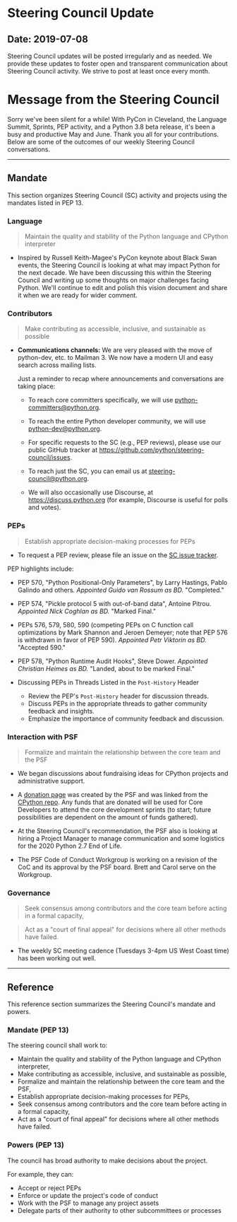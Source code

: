 # Steering Council Update


## Date: 2019-07-08

Steering Council updates will be posted irregularly and as needed.
We provide these updates to foster open and transparent communication about
Steering Council activity. We strive to post at least once every month.


# Message from the Steering Council

Sorry we've been silent for a while! With PyCon in Cleveland, the Language
Summit, Sprints, PEP activity, and a Python 3.8 beta release, it's been a busy
and productive May and June. Thank you all for your contributions. Below are
some of the outcomes of our weekly Steering Council conversations.

---

## Mandate

This section organizes Steering Council (SC) activity and projects
using the mandates listed in PEP 13.


### Language

> Maintain the quality and stability of the Python language and CPython interpreter

- Inspired by Russell Keith-Magee's PyCon keynote about Black Swan events, the
  Steering Council is looking at what may impact Python for the next
  decade. We have been discussing this within the Steering Council and writing
  up some thoughts on major challenges facing Python. We'll continue to edit
  and polish this vision document and share it when we are ready for wider comment.


### Contributors

> Make contributing as accessible, inclusive, and sustainable as possible

- **Communications channels:** We are very pleased with the move of
  python-dev, etc. to Mailman 3. We now have a modern UI and easy search across
  mailing lists.

  Just a reminder to recap where announcements and conversations are taking place:

  - To reach core committers specifically, we will use
    python-committers@python.org.

  - To reach the entire Python developer community, we will use
    python-dev@python.org.

  - For specific requests to the SC (e.g., PEP reviews), please use
    our public GitHub tracker at https://github.com/python/steering-council/issues.

  - To reach just the SC, you can email us at
    steering-council@python.org.

  - We will also occasionally use Discourse, at
    https://discuss.python.org (for example, Discourse is useful for
    polls and votes).


### PEPs

> Establish appropriate decision-making processes for PEPs

- To request a PEP review, please file an issue on the
  [SC issue tracker](https://github.com/python/steering-council/issues).

PEP highlights include:

- PEP 570, "Python Positional-Only Parameters", by Larry Hastings, Pablo
  Galindo and others. *Appointed Guido van Rossum as BD.* "Completed."
- PEP 574, "Pickle protocol 5 with out-of-band data", Antoine Pitrou.
  *Appointed Nick Coghlan as BD.* "Marked Final."
- PEPs 576, 579, 580, 590 (competing PEPs on C function call optimizations by
  Mark Shannon and Jeroen Demeyer; note that PEP 576 is withdrawn in favor of
  PEP 590). *Appointed Petr Viktorin as BD.* "Accepted 590."
- PEP 578, "Python Runtime Audit Hooks", Steve Dower.
  *Appointed Christian Heimes as BD.* "Landed, about to be marked Final."

- Discussing PEPs in Threads Listed in the `Post-History` Header
  - Review the PEP's `Post-History` header for discussion threads.
  - Discuss PEPs in the appropriate threads to gather community feedback and insights.
  - Emphasize the importance of community feedback and discussion.


### Interaction with PSF

> Formalize and maintain the relationship between the core team and the PSF

- We began discussions about fundraising ideas for CPython projects and administrative support.

- A [donation page]([https://www.python.org/psf/donations/python-dev/](https://www.python.org/psf/donations/python-dev/))
 was created by the PSF and was linked from the
 [CPython repo]([https://github.com/python/cpython](https://github.com/python/cpython)). Any funds that are donated will be used for Core Developers to attend the core development sprints (to start; future possibilities are dependent on the amount of funds gathered).

- At the Steering Council's recommendation, the PSF also is looking at hiring a Project Manager to manage communication and
  some logistics for the 2020 Python 2.7 End of Life.

- The PSF Code of Conduct Workgroup is working on a revision of the CoC and
  its approval by the PSF board. Brett and Carol serve on the Workgroup.


### Governance

> Seek consensus among contributors and the core team before acting in a formal capacity,

> Act as a "court of final appeal" for decisions where all other methods have failed.

- The weekly SC meeting cadence (Tuesdays 3-4pm US West Coast time) has been
  working out well.

---


## Reference

This reference section summarizes the Steering Council's mandate and powers.


### Mandate (PEP 13)

The steering council shall work to:

- Maintain the quality and stability of the Python language and
  CPython interpreter,
- Make contributing as accessible, inclusive, and sustainable as
  possible,
- Formalize and maintain the relationship between the core team and
  the PSF,
- Establish appropriate decision-making processes for PEPs,
- Seek consensus among contributors and the core team before acting in
  a formal capacity,
- Act as a "court of final appeal" for decisions where all other
  methods have failed.


### Powers (PEP 13)

The council has broad authority to make decisions about the project.

For example, they can:

- Accept or reject PEPs
- Enforce or update the project's code of conduct
- Work with the PSF to manage any project assets
- Delegate parts of their authority to other subcommittees or
  processes
